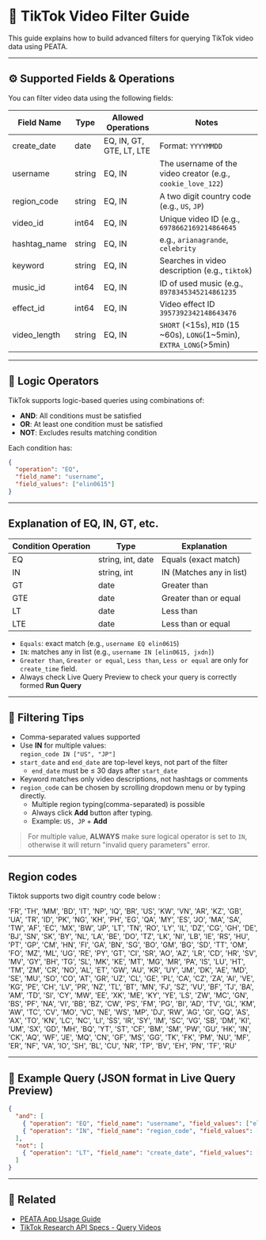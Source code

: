 # 🎯 TikTok Video Filter Guide
This guide explains how to build advanced filters for querying TikTok video data using PEATA.

---

## ⚙️ Supported Fields & Operations

You can filter video data using the following fields:

| Field Name     | Type      | Allowed Operations       | Notes |
|----------------|-----------|--------------------------|-------|
| create_date    | date      | EQ, IN, GT, GTE, LT, LTE | Format: `YYYYMMDD` |
| username       | string    | EQ, IN                   | The username of the video creator (e.g., `cookie_love_122`) |
| region_code    | string    | EQ, IN                   | A two digit country code (e.g., `US`, `JP`) |
| video_id       | int64     | EQ, IN                   | Unique video ID (e.g., `6978662169214864645` |
| hashtag_name   | string    | EQ, IN                   | e.g., `arianagrande`, `celebrity` |
| keyword        | string    | EQ, IN                   | Searches in video description (e.g., `tiktok`)|
| music_id       | int64     | EQ, IN                   | ID of used music (e.g., `8978345345214861235` |
| effect_id      | int64     | EQ, IN                   | Video effect ID `3957392342148643476` |
| video_length   | string    | EQ, IN                   | `SHORT` (<15s), `MID` (15 ~60s), `LONG`(1~5min), `EXTRA_LONG`(>5min) |

---

## 🔁 Logic Operators

TikTok supports logic-based queries using combinations of:

- **AND**: All conditions must be satisfied
- **OR**: At least one condition must be satisfied
- **NOT**: Excludes results matching condition

Each condition has:

```json
{
  "operation": "EQ",
  "field_name": "username",
  "field_values": ["elin0615"]
}
```
---

## Explanation of EQ, IN, GT, etc.

| Condition Operation    | Type   | Explanation  |
|------------------------|--------|--------------|  
| EQ  | string, int, date | Equals (exact match) | 
| IN  | string, int    | IN (Matches any in list) |
| GT  | date    | Greater than |
| GTE | date    | Greater than or equal | 
| LT  | date    | Less than |
| LTE | date    | Less than or equal | 

- `Equals`: exact match (e.g., `username EQ elin0615`)
- `IN`: matches any in list (e.g., `username IN [elin0615, jxdn]`)
- `Greater than`, `Greater or equal`, `Less than`, `Less or equal` are only for `create_time` field.
- Always check Live Query Preview to check your query is correctly formed **Run Query**

---

## 📌 Filtering Tips

- Comma-separated values supported
- Use **IN** for multiple values:  
  `region_code IN ["US", "JP"]`
- `start_date` and `end_date` are top-level keys, not part of the filter
   * `end_date` must be ≤ 30 days after `start_date`
- Keyword matches only video descriptions, not hashtags or comments
- `region_code` can be chosen by scrolling dropdown menu or by typing directly. 
   * Multiple region typing(comma-separated) is possible
   * Always click **Add** button after typing.
   * Example: `US, JP` + **Add** 
>  For multiple value, **ALWAYS** make sure logical operator is set to `IN`, otherwise it will return "invalid query parameters" error.

---

## Region codes

Tiktok supports two digit country code below :

'FR', 'TH', 'MM', 'BD', 'IT', 'NP', 'IQ', 'BR', 'US', 'KW', 'VN', 'AR', 'KZ', 'GB', 'UA', 'TR', 'ID', 'PK', 'NG', 'KH', 'PH', 'EG', 'QA', 'MY', 'ES', 'JO', 'MA', 'SA', 'TW', 'AF', 'EC', 'MX', 'BW', 'JP', 'LT', 'TN', 'RO', 'LY', 'IL', 'DZ', 'CG', 'GH', 'DE', 'BJ', 'SN', 'SK', 'BY', 'NL', 'LA', 'BE', 'DO', 'TZ', 'LK', 'NI', 'LB', 'IE', 'RS', 'HU', 'PT', 'GP', 'CM', 'HN', 'FI', 'GA', 'BN', 'SG', 'BO', 'GM', 'BG', 'SD', 'TT', 'OM', 'FO', 'MZ', 'ML', 'UG', 'RE', 'PY', 'GT', 'CI', 'SR', 'AO', 'AZ', 'LR', 'CD', 'HR', 'SV', 'MV', 'GY', 'BH', 'TG', 'SL', 'MK', 'KE', 'MT', 'MG', 'MR', 'PA', 'IS', 'LU', 'HT', 'TM', 'ZM', 'CR', 'NO', 'AL', 'ET', 'GW', 'AU', 'KR', 'UY', 'JM', 'DK', 'AE', 'MD', 'SE', 'MU', 'SO', 'CO', 'AT', 'GR', 'UZ', 'CL', 'GE', 'PL', 'CA', 'CZ', 'ZA', 'AI', 'VE', 'KG', 'PE', 'CH', 'LV', 'PR', 'NZ', 'TL', 'BT', 'MN', 'FJ', 'SZ', 'VU', 'BF', 'TJ', 'BA', 'AM', 'TD', 'SI', 'CY', 'MW', 'EE', 'XK', 'ME', 'KY', 'YE', 'LS', 'ZW', 'MC', 'GN', 'BS', 'PF', 'NA', 'VI', 'BB', 'BZ', 'CW', 'PS', 'FM', 'PG', 'BI', 'AD', 'TV', 'GL', 'KM', 'AW', 'TC', 'CV', 'MO', 'VC', 'NE', 'WS', 'MP', 'DJ', 'RW', 'AG', 'GI', 'GQ', 'AS', 'AX', 'TO', 'KN', 'LC', 'NC', 'LI', 'SS', 'IR', 'SY', 'IM', 'SC', 'VG', 'SB', 'DM', 'KI', 'UM', 'SX', 'GD', 'MH', 'BQ', 'YT', 'ST', 'CF', 'BM', 'SM', 'PW', 'GU', 'HK', 'IN', 'CK', 'AQ', 'WF', 'JE', 'MQ', 'CN', 'GF', 'MS', 'GG', 'TK', 'FK', 'PM', 'NU', 'MF', 'ER', 'NF', 'VA', 'IO', 'SH', 'BL', 'CU', 'NR', 'TP', 'BV', 'EH', 'PN', 'TF', 'RU'

---

## 🧪 Example Query (JSON format in Live Query Preview)

```json
{
  "and": [
    { "operation": "EQ", "field_name": "username", "field_values": ["elin0615"] },
    { "operation": "IN", "field_name": "region_code", "field_values": ["US", "JP"] }
  ],
  "not": [
    { "operation": "LT", "field_name": "create_date", "field_values": ["20230101"] }
  ]
}
```
---

## 📎 Related

- [PEATA App Usage Guide](usage.md)
- [TikTok Research API Specs - Query Videos](https://developers.tiktok.com/doc/research-api-specs-query-videos)

